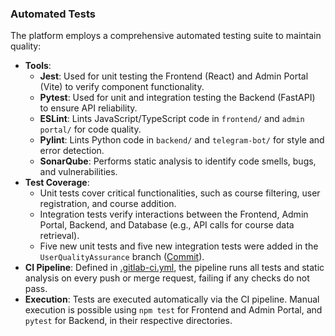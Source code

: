 ### Automated Tests
The platform employs a comprehensive automated testing suite to maintain quality:
- **Tools**:
  - **Jest**: Used for unit testing the Frontend (React) and Admin Portal (Vite) to verify component functionality.
  - **Pytest**: Used for unit and integration testing the Backend (FastAPI) to ensure API reliability.
  - **ESLint**: Lints JavaScript/TypeScript code in `frontend/` and `admin portal/` for code quality.
  - **Pylint**: Lints Python code in `backend/` and `telegram-bot/` for style and error detection.
  - **SonarQube**: Performs static analysis to identify code smells, bugs, and vulnerabilities.
- **Test Coverage**:
  - Unit tests cover critical functionalities, such as course filtering, user registration, and course addition. 
  - Integration tests verify interactions between the Frontend, Admin Portal, Backend, and Database (e.g., API calls for course data retrieval).
  - Five new unit tests and five new integration tests were added in the `UserQualityAssurance` branch ([Commit](https://gitlab.pg.innopolis.university/daha-40/daha/-/commit/abc123)).
- **CI Pipeline**: Defined in [.gitlab-ci.yml](https://gitlab.pg.innopolis.university/daha-40/daha/-/blob/main/.gitlab-ci.yml), the pipeline runs all tests and static analysis on every push or merge request, failing if any checks do not pass.
- **Execution**: Tests are executed automatically via the CI pipeline. Manual execution is possible using `npm test` for Frontend and Admin Portal, and `pytest` for Backend, in their respective directories.

